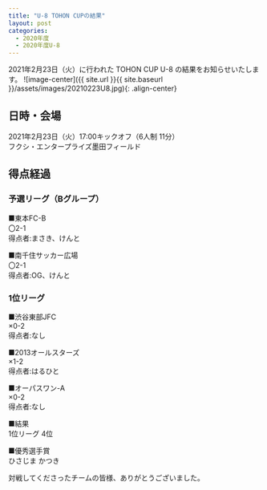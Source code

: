 ```yaml
---
title: "U-8 TOHON CUPの結果"
layout: post
categories:
  - 2020年度
  - 2020年度U-8
---
```


2021年2月23日（火）に行われた TOHON CUP U-8 の結果をお知らせいたします。
![image-center]({{ site.url }}{{ site.baseurl }}/assets/images/20210223U8.jpg){: .align-center}

## 日時・会場

2021年2月23日（火）17:00キックオフ（6人制 11分）<br>
フクシ・エンタープライズ墨田フィールド

## 得点経過

### 予選リーグ（Bグループ）

■東本FC-B<br>
〇2-1<br>
得点者:まさき、けんと

■南千住サッカー広場<br>
〇2-1<br>
得点者:OG、けんと


### 1位リーグ

■渋谷東部JFC<br>
×0-2<br>
得点者:なし

■2013オールスターズ<br>
×1-2<br>
得点者:はるひと

■オーパスワン-A<br>
×0-2<br>
得点者:なし

■結果<br>
1位リーグ 4位

■優秀選手賞<br>
ひさじま かつき


対戦してくださったチームの皆様、ありがとうございました。
